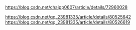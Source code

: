 https://blog.csdn.net/chaipp0607/article/details/72960028


https://blog.csdn.net/qq_23981335/article/details/80525642
https://blog.csdn.net/qq_23981335/article/details/80526619

